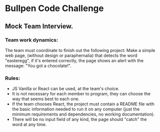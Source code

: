 # Bullpen Code Challenge
## Mock Team Interview.


### Team work dynamics:
The team must coordinate to finish out the following project:
Make a simple web page, (without design or paraphernalia) that detects the word "easteregg", if it's entered correctly, the page shows an alert with the message: "You got a chocolate!".

### Rules:
- JS Vanilla or React can be used, at the team's choice.
- It is not necessary for each member to program, they can choose the way that seems best to each one.
- If the team chooses React, the project must contain a README file with the basic information needed to run it on any computer (just the minimum requirements and dependencies, no working documentation).
- There will be no input field of any kind, the page should "catch" the word at any time.
